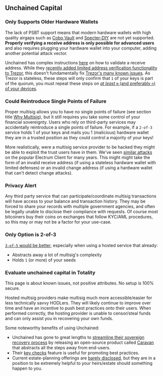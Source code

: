## Unchained Capital

### Only Supports Older Hardware Wallets
The lack of PSBT support means that modern hardware wallets with high quality airgaps such as [Cobo Vault](#cobo) and [Specter-DIY](#specter-diy) are not yet supported.
**Properly verifying a receive address is only possible for advanced users** and also requires plugging your hardware wallet into your computer, adding another potential attack vector.

Unchained has complex instructions [here](https://medium.com/coinmonks/address-verification-when-changing-keys-for-unchained-capital-vaults-268005e7563e) on how to validate a receive address.
While they [recently added limited address verification functionality to Trezor](https://unchained-capital.com/blog/trezor-and-unchained-make-multisignature-safer/), this doesn't fundamentally fix [Trezor's many known issues](/known-issues/hardware/trezor).
As Trezor is stateless, these steps will only confirm that `1` of your keys is part of the quorum, you must repeat these steps on [*at least* `m` (and preferably `n`) of your devices](/known-issues/verify-receive-address).

### Could Reintroduce Single Points of Failure
Proper multisig allows you to have no single points of failure (see section title [Why Multisig](#why-multisig)), but it still requires you take some control of your financial sovereignty.
Users who rely on third-party services may accidentally reintroduce a single points of failure.
For example, if a `2-of-3` service holds 1 of your keys and mails you 1 (malicious) hardware wallet they are in a trusted position as they could control a majority of your keys!

More realistically, were a multisig service provider to be hacked they might be able to exploit the trust users have in them.
We've seen [similar attacks](https://cointelegraph.com/news/electrum-bitcoin-wallet-still-plagued-by-known-crypto-phishing-attack) on the popular Electrum Client for many years.
This might might take the form of an invalid receive address (if using a stateless hardware wallet with limited defenses) or an invalid change address (if using a hardware wallet that can't detect change attacks).


### Privacy Alert
Any third party service that can participate/coordinate multisig transactions will have access to your balance and transaction history.
They may be forced to share your records with multiple government agencies, and often be legally unable to disclose their compliance with requests.
Of course most bitcoiners buy their coins on exchanges that follow KYC/AML procedures, so this may or may not be a factor for your use-case.


### Only Option is 2-of-3
 [`3-of-5` would be better](/quorum-advanced), especially when using a hosted service that already:
 
* Abstracts away a lot of multisig's complexity
* Holds `1` (or more) of your seeds

### Evaluate unchained capital in Totality

This page is about known issues, not positive attributes.
No setup is 100% secure.

Hosted multisig providers make multisig much more accessible/easier for less technically savvy HODLers.
They will likely continue to improve over time and have an incentive to push best practices onto their users.
When performed correctly, the hosting provider is unable to censor/steal funds and can only assist you in recovering your own funds.

Some noteworthy benefits of using Unchained:

* Unchained has gone to great lengths to [streamline their sovereign recovery process](https://unchained-capital.com/blog/external-spend-workflow/) by releasing an open-source product called [Caravan](https://unchained-capital.github.io/caravan/) that abstracts all the steps away from end-users.
* Their [key checks](https://twitter.com/unchainedcap/status/1217882977717440515) feature is useful for promoting best practices.
* Current estate-planning offerings are [barely disclosed](https://twitter.com/mflaxman/status/1308834924452106243), but they are in a position to be extremely helpful to your heirs/estate should something happen to you.
